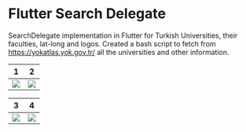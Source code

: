 # Flutter Search Delegate

SearchDelegate implementation in Flutter for Turkish Universities, their faculties, lat-long and logos. Created a bash script to fetch from https://yokatlas.yok.gov.tr/ all the universities and other information. 

1             |  2
:-------------------------:|:-------------------------:
![](https://i.ibb.co/ZBJPTD4/Screenshot-1597008524.png)  |  ![](https://i.ibb.co/59Y6R6N/Screenshot-1597008552.png)


3             |  4
:-------------------------:|:-------------------------:
![](https://i.ibb.co/0J6dYxs/Screenshot-1597008543.png)  |  ![](https://i.ibb.co/NrhqrQC/Screenshot-1597008532.png)







